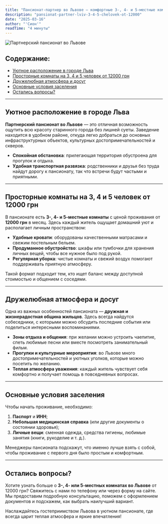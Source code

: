 ```yaml
---
title: "Пансионат-партнер во Львове — комфортные 3-, 4- и 5-местные комнаты от 12000 грн"
description: "pansionat-partner-lviv-3-4-5-chelovek-ot-12000"
date: "2025-03-16"
author: "'Сион'"
readTime: "4 минуты"
---
```


![Партнерский пансионат во Львове](/images/blog-lviv-partner.jpeg)

## Содержание:
- [Уютное расположение в городе Льва](#уютное-расположение-в-городе-льва)
- [Просторные комнаты на 3, 4 и 5 человек от 12000 грн](#просторные-комнаты-на-3-4-и-5-человек-от-12000-грн)
- [Дружелюбная атмосфера и досуг](#дружелюбная-атмосфера-и-досуг)
- [Основные условия заселения](#основные-условия-заселения)
- [Остались вопросы?](#остались-вопросы)

---

## Уютное расположение в городе Льва

**Партнерский пансионат во Львове** — это отличная возможность ощутить всю красоту старинного города без лишней суеты. Заведение находится в удобном районе, откуда легко добраться до основных инфраструктурных объектов, культурных достопримечательностей и скверов.

- **Спокойная обстановка**: прилегающая территория обустроена для прогулок и отдыха.  
- **Удобная транспортная развязка**: родственники и друзья без труда найдут дорогу к пансионату, так что встречи будут частыми и приятными.

---

## Просторные комнаты на 3, 4 и 5 человек от 12000 грн

В пансионате есть **3-, 4- и 5-местные комнаты** с ценой проживания от **12000 грн** в месяц. Здесь каждый житель ощущает домашний уют и располагает личным пространством:

- **Удобные кровати**: оборудованы качественными матрасами и свежим постельным бельем.  
- **Продуманное обустройство**: шкафы или тумбочки для хранения личных вещей, чтобы все нужное было под рукой.  
- **Регулярная уборка**: чистые комнаты и свежий воздух помогают поддерживать приятную атмосферу.

Такой формат подходит тем, кто ищет баланс между доступной стоимостью и общением с соседями.

---

## Дружелюбная атмосфера и досуг

Одна из важных особенностей пансионата — **дружная и жизнерадостная община жильцов**. Здесь всегда найдутся собеседники, с которыми можно обсудить последние события или поделиться интересными воспоминаниями.

- **Зоны отдыха и общения**: при желании можно устроить чаепитие, спеть любимые песни или вместе посмотреть занимательный фильм.  
- **Прогулки и культурные мероприятия**: во Львове много достопримечательностей и уютных уголков, которые можно посетить по желанию.  
- **Теплая атмосфера уважения**: каждый житель чувствует себя комфортно и получает помощь в повседневных вопросах.

---

## Основные условия заселения

Чтобы начать проживание, необходимо:

1. **Паспорт** и **ИНН**;  
2. **Небольшая медицинская справка** (или другие документы о состоянии здоровья);  
3. **Личные вещи**: сменная одежда, средства гигиены, любимые занятия (книги, рукоделие и т. д.).

Менеджеры пансионата подскажут, что именно лучше взять с собой, чтобы проживание с первого дня было простым и комфортным.

---

## Остались вопросы?

Хотите узнать больше о **3-, 4- или 5-местных комнатах во Львове** от 12000 грн? Свяжитесь с нами по телефону или через форму на сайте. Мы предоставим подробную консультацию, поможем с оформлением документов и подскажем, как выбрать наилучший вариант.

Наслаждайтесь гостеприимством Львова в уютном пансионате, где всегда царит теплая атмосфера и яркие впечатления!

